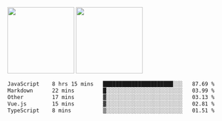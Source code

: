 <img src="https://github-readme-stats.vercel.app/api?username=Dream4ever&count_private=true&show_icons=true&theme=tokyonight" height="150" /> <img src="https://github-readme-stats.vercel.app/api/top-langs/?username=Dream4ever&count_private=true&show_icons=true&theme=tokyonight&langs_count=5&layout=compact" height="150" />

<!--START_SECTION:waka-->

```txt
JavaScript    8 hrs 15 mins   ██████████████████████░░░   87.69 %
Markdown      22 mins         █░░░░░░░░░░░░░░░░░░░░░░░░   03.99 %
Other         17 mins         ▓░░░░░░░░░░░░░░░░░░░░░░░░   03.13 %
Vue.js        15 mins         ▓░░░░░░░░░░░░░░░░░░░░░░░░   02.81 %
TypeScript    8 mins          ▒░░░░░░░░░░░░░░░░░░░░░░░░   01.51 %
```

<!--END_SECTION:waka-->
